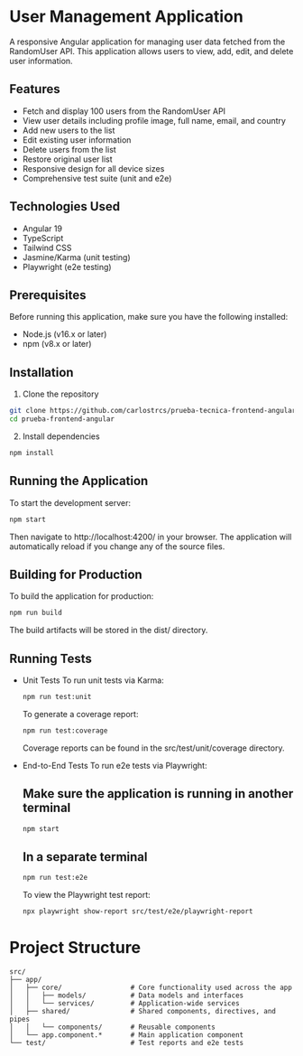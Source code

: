 # User Management Application

A responsive Angular application for managing user data fetched from the RandomUser API. This application allows users to view, add, edit, and delete user information.

## Features

- Fetch and display 100 users from the RandomUser API
- View user details including profile image, full name, email, and country
- Add new users to the list
- Edit existing user information
- Delete users from the list
- Restore original user list
- Responsive design for all device sizes
- Comprehensive test suite (unit and e2e)

## Technologies Used

- Angular 19
- TypeScript
- Tailwind CSS
- Jasmine/Karma (unit testing)
- Playwright (e2e testing)

## Prerequisites

Before running this application, make sure you have the following installed:

- Node.js (v16.x or later)
- npm (v8.x or later)

## Installation

1. Clone the repository
```bash
git clone https://github.com/carlostrcs/prueba-tecnica-frontend-angular.git
cd prueba-frontend-angular
```

2. Install dependencies
```bash
npm install
```
## Running the Application
To start the development server:
```bash
npm start
```
Then navigate to http://localhost:4200/ in your browser. The application will automatically reload if you change any of the source files.

## Building for Production
To build the application for production:
```bash
npm run build
```
The build artifacts will be stored in the dist/ directory.

## Running Tests
- Unit Tests
  To run unit tests via Karma:
    ```bash
    npm run test:unit
    ```
  To generate a coverage report:
    ```bash
    npm run test:coverage
    ```
    Coverage reports can be found in the src/test/unit/coverage directory.

- End-to-End Tests
  To run e2e tests via Playwright:
  ## Make sure the application is running in another terminal
  ```bash
  npm start
  ```
  ## In a separate terminal
  ```bash
  npm run test:e2e
  ```

  To view the Playwright test report:
  ```bash
  npx playwright show-report src/test/e2e/playwright-report
  ```
# Project Structure
```
src/
├── app/
│   ├── core/                 # Core functionality used across the app
│   │   ├── models/           # Data models and interfaces
│   │   └── services/         # Application-wide services
│   ├── shared/               # Shared components, directives, and pipes
│   │   └── components/       # Reusable components
│   └── app.component.*       # Main application component
└── test/                     # Test reports and e2e tests
```
